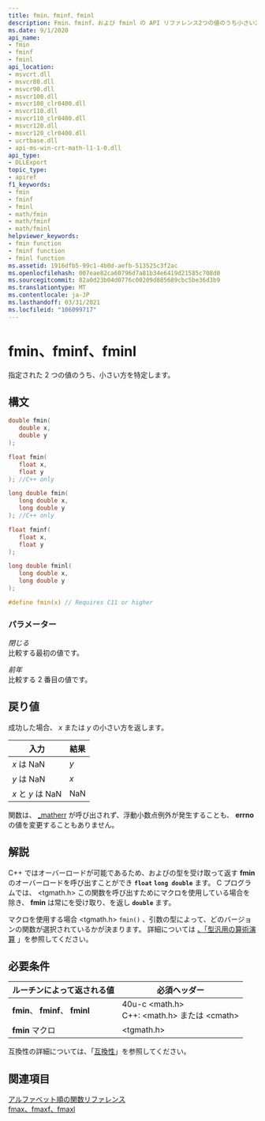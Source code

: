 ```yaml
---
title: fmin、fminf、fminl
description: Fmin、fminf、および fminl の API リファレンス2つの値のうち小さい方を決定します。
ms.date: 9/1/2020
api_name:
- fmin
- fminf
- fminl
api_location:
- msvcrt.dll
- msvcr80.dll
- msvcr90.dll
- msvcr100.dll
- msvcr100_clr0400.dll
- msvcr110.dll
- msvcr110_clr0400.dll
- msvcr120.dll
- msvcr120_clr0400.dll
- ucrtbase.dll
- api-ms-win-crt-math-l1-1-0.dll
api_type:
- DLLExport
topic_type:
- apiref
f1_keywords:
- fmin
- fminf
- fminl
- math/fmin
- math/fminf
- math/fminl
helpviewer_keywords:
- fmin function
- fminf function
- fminl function
ms.assetid: 1916dfb5-99c1-4b0d-aefb-513525c3f2ac
ms.openlocfilehash: 007eae82ca60796d7a81b34e6419d21585c708d0
ms.sourcegitcommit: 82a0d23b04d0776c00209d885689cbc5be36d3b9
ms.translationtype: MT
ms.contentlocale: ja-JP
ms.lasthandoff: 03/31/2021
ms.locfileid: "106099717"
---
```

# <a name="fmin-fminf-fminl"></a>fmin、fminf、fminl

指定された 2 つの値のうち、小さい方を特定します。

## <a name="syntax"></a>構文

```C
double fmin(
   double x,
   double y
);

float fmin(
   float x,
   float y
); //C++ only

long double fmin(
   long double x,
   long double y
); //C++ only

float fminf(
   float x,
   float y
);

long double fminl(
   long double x,
   long double y
);

#define fmin(x) // Requires C11 or higher
```

### <a name="parameters"></a>パラメーター

*閉じる*\
比較する最初の値です。

*前年*\
比較する 2 番目の値です。

## <a name="return-value"></a>戻り値

成功した場合、 *x* または *y* の小さい方を返します。

|入力|結果|
|-----------|------------|
|*x* は NaN|*y*|
|*y* は NaN|*x*|
|*x* と *y* は NaN|NaN|

関数は、 [_matherr](matherr.md) が呼び出されず、浮動小数点例外が発生することも、 **errno** の値を変更することもありません。

## <a name="remarks"></a>解説

C++ ではオーバーロードが可能であるため、およびの型を受け取って返す **fmin** のオーバーロードを呼び出すことができ **`float`** **`long double`** ます。 C プログラムでは、 \<tgmath.h> この関数を呼び出すためにマクロを使用している場合を除き、 **fmin** は常にを受け取り、を返し **`double`** ます。

マクロを使用する場合 \<tgmath.h> `fmin()` 、引数の型によって、どのバージョンの関数が選択されているかが決まります。 詳細については [、「型汎用の算術演算](../../c-runtime-library/tgmath.md) 」を参照してください。

## <a name="requirements"></a>必要条件

|ルーチンによって返される値|必須ヘッダー|
|-------------|---------------------|
|**fmin**、 **fminf**、 **fminl**|40u-c \<math.h><br />C++: \<math.h> または \<cmath>|
|**fmin** マクロ | \<tgmath.h> |

互換性の詳細については、「[互換性](../../c-runtime-library/compatibility.md)」を参照してください。

## <a name="see-also"></a>関連項目

[アルファベット順の関数リファレンス](crt-alphabetical-function-reference.md)<br/>
[fmax、fmaxf、fmaxl](fmax-fmaxf-fmaxl.md)<br/>
